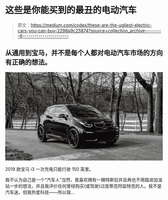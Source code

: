 # 这些是你能买到的最丑的电动汽车

> 原文：<https://medium.com/codex/these-are-the-ugliest-electric-cars-you-can-buy-2298a9c25874?source=collection_archive---------6----------------------->

## 从通用到宝马，并不是每个人都对电动汽车市场的方向有正确的想法。

![](img/6cb0d0c43ab14ce174a65ece788df959.png)

2019 款宝马 i3 一次充电只能行驶 150 英里。

我不认为自己是一个“汽车人”当然，我喜欢拥有一辆特斯拉并且再也不用踏进加油站一步的想法，并且我评价任何曾经购买(或驾驶)过庞蒂克阿兹特克的人。我不是汽车迷，但我热爱科技——所以我…